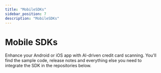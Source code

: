 ```yaml
---
title: "MobileSDKs"
sidebar_position: 7
description: "MobileSDKs"
---
```

# Mobile SDKs

Enhance your Android or iOS app with AI-driven credit card scanning. You'll find the sample code, release notes and everything else you need to integrate the SDK in the repositories below.
